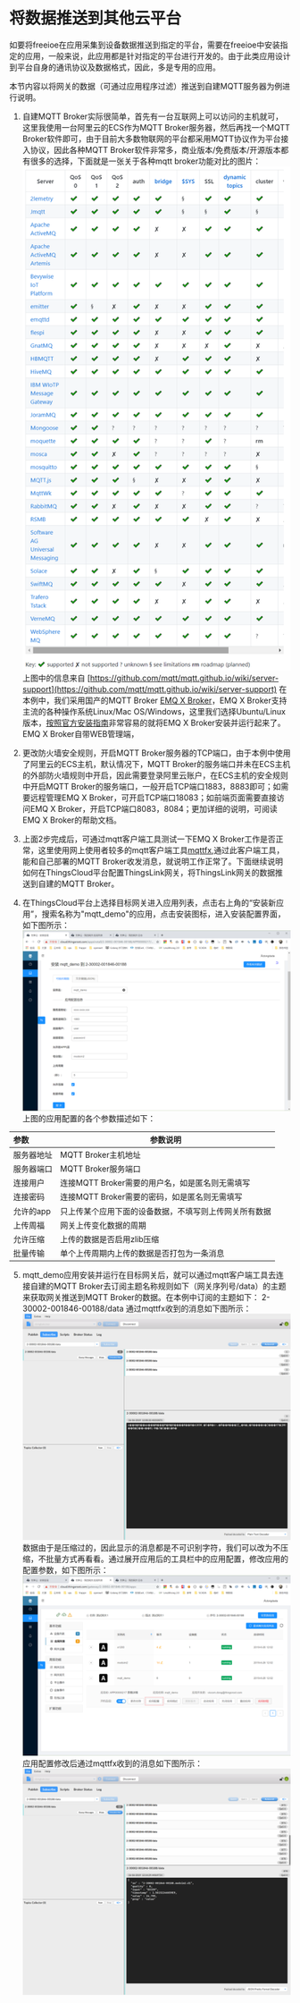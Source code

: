 # 将数据推送到其他云平台

如要将freeioe在应用采集到设备数据推送到指定的平台，需要在freeioe中安装指定的应用，一般来说，此应用都是针对指定的平台进行开发的。由于此类应用设计到平台自身的通讯协议及数据格式，因此，多是专用的应用。

本节内容以将网关的数据（可通过应用程序过滤）推送到自建MQTT服务器为例进行说明。

1) 自建MQTT Broker实际很简单，首先有一台互联网上可以访问的主机就可，这里我使用一台阿里云的ECS作为MQTT Broker服务器，然后再找一个MQTT Broker软件即可，由于目前大多数物联网的平台都采用MQTT协议作为平台接入协议，因此各种MQTT Broker软件非常多，商业版本/免费版本/开源版本都有很多的选择，下面就是一张关于各种mqtt broker功能对比的图片：
   ![](../../v1\part-ii\ThingsCloud_emq.png)
   上图中的信息来自 [https://github.com/mqtt/mqtt.github.io/wiki/server-support](https://github.com/mqtt/mqtt.github.io/wiki/server-support)
   在本例中，我们采用国产的MQTT Broker [EMQ X Broker](https://www.emqx.io/cn/downloads#broker)，EMQ X Broker支持主流的各种操作系统Linux/Mac OS/Windows，这里我们选择Ubuntu/Linux版本，[按照官方安装指南](https://developer.emqx.io/docs/broker/v3/cn/install.html#ubuntu)非常容易的就将EMQ X Broker安装并运行起来了。EMQ X Broker自带WEB管理端，

2) 更改防火墙安全规则，开启MQTT Broker服务器的TCP端口，由于本例中使用了阿里云的ECS主机，默认情况下，MQTT Broker的服务端口并未在ECS主机的外部防火墙规则中开启，因此需要登录阿里云账户，在ECS主机的安全规则中开启MQTT Broker的服务端口，一般开启TCP端口1883，8883即可；如需要远程管理EMQ X Broker，可开启TCP端口18083；如前端页面需要直接访问EMQ X Broker，开启TCP端口8083，8084；更加详细的说明，可阅读EMQ X Broker的帮助文档。

3) 上面2步完成后，可通过mqtt客户端工具测试一下EMQ X Broker工作是否正常，这里使用网上使用者较多的mqtt客户端工具[mqttfx](http://mqttfx.jensd.de/index.php/download),通过此客户端工具，能和自己部署的MQTT Broker收发消息，就说明工作正常了。下面继续说明如何在ThingsCloud平台配置ThingsLink网关，将ThingsLink网关的数据推送到自建的MQTT Broker。

4) 在ThingsCloud平台上选择目标网关进入应用列表，点击右上角的“安装新应用”，搜索名称为"mqtt_demo"的应用，点击安装图标，进入安装配置界面，如下图所示：
![](../../v1\part-ii\ThingsCloud_2019-06-26_11-51-49.png)
上图的应用配置的各个参数描述如下：

| 参数       | 参数说明                                               |
| :--------- | ------------------------------------------------------ |
| 服务器地址 | MQTT Broker主机地址                                    |
| 服务器端口 | MQTT Broker服务端口                                    |
| 连接用户   | 连接MQTT Broker需要的用户名，如是匿名则无需填写        |
| 连接密码   | 连接MQTT Broker需要的密码，如是匿名则无需填写          |
| 允许的app  | 只上传某个应用下面的设备数据，不填写则上传网关所有数据 |
| 上传周福   | 网关上传变化数据的周期                                 |
| 允许压缩   | 上传的数据是否启用zlib压缩                             |
| 批量传输   | 单个上传周期内上传的数据是否打包为一条消息             |

5) mqtt_demo应用安装并运行在目标网关后，就可以通过mqtt客户端工具去连接自建的MQTT Broker去订阅主题名称规则如下（网关序列号/data）的主题来获取网关推送到MQTT Broker的数据。在本例中订阅的主题如下：
2-30002-001846-00188/data
通过mqttfx收到的消息如下图所示：
![](../../v1\part-ii\ThingsCloud_2019-06-26_12-00-41.png)
数据由于是压缩过的，因此显示的消息都是不可识别字符，我们可以改为不压缩，不批量方式再看看。通过展开应用后的工具栏中的应用配置，修改应用的配置参数，如下图所示：
![](../../v1\part-ii\ThingsCloud_2019-06-26_12-03-12.png)
应用配置修改后通过mqttfx收到的消息如下图所示：
![](../../v1\part-ii\ThingsCloud_2019-06-26_12-14-41.png)

